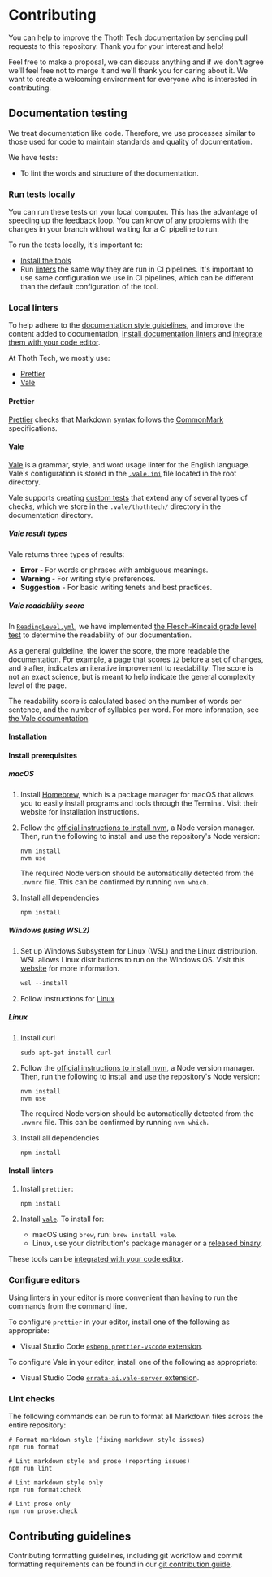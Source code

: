 # Contributing

You can help to improve the Thoth Tech documentation by sending pull requests to this repository.
Thank you for your interest and help!

Feel free to make a proposal, we can discuss anything and if we don't agree we'll feel free not to
merge it and we'll thank you for caring about it. We want to create a welcoming environment for
everyone who is interested in contributing.

## Documentation testing

We treat documentation like code. Therefore, we use processes similar to those used for code to
maintain standards and quality of documentation.

We have tests:

- To lint the words and structure of the documentation.

### Run tests locally

You can run these tests on your local computer. This has the advantage of speeding up the feedback
loop. You can know of any problems with the changes in your branch without waiting for a CI pipeline
to run.

To run the tests locally, it's important to:

- [Install the tools](#installation)
- Run [linters](#lint-checks) the same way they are run in CI pipelines. It's important to use same
  configuration we use in CI pipelines, which can be different than the default configuration of the
  tool.

### Local linters

To help adhere to the
[documentation style guidelines](https://github.com/thoth-tech/handbook/blob/main/docs/processes/documentation/writing-style-guide.md),
and improve the content added to documentation, [install documentation linters](#install-linters)
and [integrate them with your code editor](#configure-editors).

At Thoth Tech, we mostly use:

- [Prettier](#prettier)
- [Vale](#vale)

#### Prettier

[Prettier](https://prettier.io/) checks that Markdown syntax follows the
[CommonMark](https://commonmark.org/) specifications.

#### Vale

[Vale](https://docs.errata.ai/vale/about/) is a grammar, style, and word usage linter for the
English language. Vale's configuration is stored in the
[`.vale.ini`](https://github.com/thoth-tech/documentation/blob/main/.vale.ini) file located in the
root directory.

Vale supports creating [custom tests](https://docs.errata.ai/vale/styles) that extend any of several
types of checks, which we store in the `.vale/thothtech/` directory in the documentation directory.

##### Vale result types

Vale returns three types of results:

- **Error** - For words or phrases with ambiguous meanings.
- **Warning** - For writing style preferences.
- **Suggestion** - For basic writing tenets and best practices.

##### Vale readability score

In
[`ReadingLevel.yml`](https://github.com/thoth-tech/documentation/blob/main/docs/.vale/thothtech/ReadingLevel.yml),
we have implemented
[the Flesch-Kincaid grade level test](https://readable.com/readability/flesch-reading-ease-flesch-kincaid-grade-level/)
to determine the readability of our documentation.

As a general guideline, the lower the score, the more readable the documentation. For example, a
page that scores `12` before a set of changes, and `9` after, indicates an iterative improvement to
readability. The score is not an exact science, but is meant to help indicate the general complexity
level of the page.

The readability score is calculated based on the number of words per sentence, and the number of
syllables per word. For more information, see
[the Vale documentation](https://docs.errata.ai/vale/styles#metric).

#### Installation

#### Install prerequisites

##### macOS

1. Install [Homebrew](https://brew.sh/), which is a package manager for macOS that allows you to
   easily install programs and tools through the Terminal. Visit their website for installation
   instructions.
1. Follow the
   [official instructions to install nvm](https://github.com/nvm-sh/nvm#installing-and-updating), a
   Node version manager. Then, run the following to install and use the repository's Node version:

   ```shell
   nvm install
   nvm use
   ```

   The required Node version should be automatically detected from the `.nvmrc` file. This can be
   confirmed by running `nvm which`.

1. Install all dependencies

   ```shell
   npm install
   ```

##### Windows (using WSL2)

1. Set up Windows Subsystem for Linux (WSL) and the Linux distribution. WSL allows Linux
   distributions to run on the Windows OS. Visit this
   [website](https://docs.microsoft.com/en-us/windows/wsl/install) for more information.

   ```powershell
   wsl --install
   ```

1. Follow instructions for [Linux](#linux)

##### Linux

1. Install curl

   ```shell
   sudo apt-get install curl
   ```

1. Follow the
   [official instructions to install nvm](https://github.com/nvm-sh/nvm#installing-and-updating), a
   Node version manager. Then, run the following to install and use the repository's Node version:

   ```shell
   nvm install
   nvm use
   ```

   The required Node version should be automatically detected from the `.nvmrc` file. This can be
   confirmed by running `nvm which`.

1. Install all dependencies

   ```shell
   npm install
   ```

#### Install linters

1. Install `prettier`:

   ```shell
   npm install
   ```

1. Install [`vale`](https://github.com/errata-ai/vale/releases). To install for:

   - macOS using `brew`, run: `brew install vale`.
   - Linux, use your distribution's package manager or a
     [released binary](https://github.com/errata-ai/vale/releases).

These tools can be [integrated with your code editor](#configure-editors).

### Configure editors

Using linters in your editor is more convenient than having to run the commands from the command
line.

To configure `prettier` in your editor, install one of the following as appropriate:

- Visual Studio Code
  [`esbenp.prettier-vscode` extension](https://marketplace.visualstudio.com/items?itemName=esbenp.prettier-vscode).

To configure Vale in your editor, install one of the following as appropriate:

- Visual Studio Code
  [`errata-ai.vale-server` extension](https://marketplace.visualstudio.com/items?itemName=errata-ai.vale-server).

### Lint checks

The following commands can be run to format all Markdown files across the entire repository:

```shell
# Format markdown style (fixing markdown style issues)
npm run format

# Lint markdown style and prose (reporting issues)
npm run lint

# Lint markdown style only
npm run format:check

# Lint prose only
npm run prose:check
```

## Contributing guidelines

Contributing formatting guidelines, including git workflow and commit formatting requirements can be
found in our [git contribution guide](docs/processes/quality-assurance/git-contribution-guide.md).
